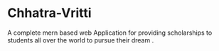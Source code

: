 # Chhatra-Vritti
A complete mern based web Application for providing scholarships to students all over the world to pursue their dream .
